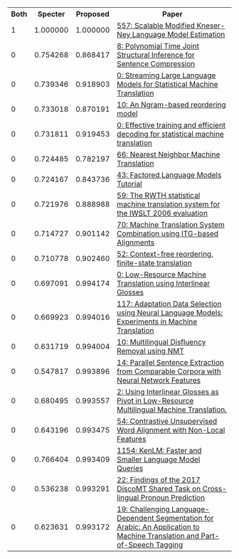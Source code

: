 <html><table><tr>
<th>Both</th>
<th>Specter</th>
<th>Proposed</th>
<th>Paper</th>
</tr>
<tr>
<td>1</td>
<td>1.000000</td>
<td>1.000000</td>
<td><a href="https://www.semanticscholar.org/paper/774e560a2cadcb84f4b1def7b152e5398b062efb">557: Scalable Modified Kneser-Ney Language Model Estimation</a></td>
</tr>
<tr>
<td>0</td>
<td>0.754268</td>
<td>0.868417</td>
<td><a href="https://www.semanticscholar.org/paper/6d28c6717fa89145be72aa907eefea3a508d7fe8">8: Polynomial Time Joint Structural Inference for Sentence Compression</a></td>
</tr>
<tr>
<td>0</td>
<td>0.739346</td>
<td>0.918903</td>
<td><a href="https://www.semanticscholar.org/paper/234c324b45ae8804f2871b3cb45adbc3634f86b8">0: Streaming Large Language Models for Statistical Machine Translation</a></td>
</tr>
<tr>
<td>0</td>
<td>0.733018</td>
<td>0.870191</td>
<td><a href="https://www.semanticscholar.org/paper/d5c59b81c4dfa25177754529d7cbcca35ac8ecb8">10: An Ngram-based reordering model</a></td>
</tr>
<tr>
<td>0</td>
<td>0.731811</td>
<td>0.919453</td>
<td><a href="https://www.semanticscholar.org/paper/d919e22fce52871272cf10dca062a76af05bfd69">0: Effective training and efficient decoding for statistical machine translation</a></td>
</tr>
<tr>
<td>0</td>
<td>0.724485</td>
<td>0.782197</td>
<td><a href="https://www.semanticscholar.org/paper/20d51f8e449b59c7e140f7a7eec9ab4d4d6f80ea">66: Nearest Neighbor Machine Translation</a></td>
</tr>
<tr>
<td>0</td>
<td>0.724167</td>
<td>0.843736</td>
<td><a href="https://www.semanticscholar.org/paper/4e401e031f4bfac2105fed973a646ae8b739e8dd">43: Factored Language Models Tutorial</a></td>
</tr>
<tr>
<td>0</td>
<td>0.721976</td>
<td>0.888988</td>
<td><a href="https://www.semanticscholar.org/paper/fbce987cca7f7cbf99519364af1ecc204e536ce7">59: The RWTH statistical machine translation system for the IWSLT 2006 evaluation</a></td>
</tr>
<tr>
<td>0</td>
<td>0.714727</td>
<td>0.901142</td>
<td><a href="https://www.semanticscholar.org/paper/ed909ad651011dab1c30d587a0574442581a2ead">70: Machine Translation System Combination using ITG-based Alignments</a></td>
</tr>
<tr>
<td>0</td>
<td>0.710778</td>
<td>0.902460</td>
<td><a href="https://www.semanticscholar.org/paper/c95986660453782451491d658de11feb847b15b8">52: Context-free reordering, finite-state translation</a></td>
</tr>
<tr>
<td>0</td>
<td>0.697091</td>
<td>0.994174</td>
<td><a href="https://www.semanticscholar.org/paper/61b0e6464f72569ba6f105decc5cef391725cb7e">0: Low-Resource Machine Translation using Interlinear Glosses</a></td>
</tr>
<tr>
<td>0</td>
<td>0.669923</td>
<td>0.994016</td>
<td><a href="https://www.semanticscholar.org/paper/d0e9c5cb669dec908a38eab4315cbf101bc4b0a0">117: Adaptation Data Selection using Neural Language Models: Experiments in Machine Translation</a></td>
</tr>
<tr>
<td>0</td>
<td>0.631719</td>
<td>0.994004</td>
<td><a href="https://www.semanticscholar.org/paper/7e3a88a01ba9ffc3d7e55d8823f9e66065423228">10: Multilingual Disfluency Removal using NMT</a></td>
</tr>
<tr>
<td>0</td>
<td>0.547817</td>
<td>0.993896</td>
<td><a href="https://www.semanticscholar.org/paper/b6c204960612ee584450fc2642c882054e978ece">14: Parallel Sentence Extraction from Comparable Corpora with Neural Network Features</a></td>
</tr>
<tr>
<td>0</td>
<td>0.680495</td>
<td>0.993557</td>
<td><a href="https://www.semanticscholar.org/paper/28e6236c57a5676a8d12807d9e650f6928ede3a4">2: Using Interlinear Glosses as Pivot in Low-Resource Multilingual Machine Translation.</a></td>
</tr>
<tr>
<td>0</td>
<td>0.643196</td>
<td>0.993475</td>
<td><a href="https://www.semanticscholar.org/paper/62c0ac04b5b4e9e67efb0027c983eb0f211671d0">54: Contrastive Unsupervised Word Alignment with Non-Local Features</a></td>
</tr>
<tr>
<td>0</td>
<td>0.766404</td>
<td>0.993409</td>
<td><a href="https://www.semanticscholar.org/paper/883d1d06d857a85a0e64bb19f0b17d56f2cc9d7b">1154: KenLM: Faster and Smaller Language Model Queries</a></td>
</tr>
<tr>
<td>0</td>
<td>0.536238</td>
<td>0.993291</td>
<td><a href="https://www.semanticscholar.org/paper/1484081d165c7566a19ea9b52bbab0fd5bfa699c">22: Findings of the 2017 DiscoMT Shared Task on Cross-lingual Pronoun Prediction</a></td>
</tr>
<tr>
<td>0</td>
<td>0.623631</td>
<td>0.993172</td>
<td><a href="https://www.semanticscholar.org/paper/f94f20ee56489dff949d368e0a17d02dee7bad83">19: Challenging Language-Dependent Segmentation for Arabic: An Application to Machine Translation and Part-of-Speech Tagging</a></td>
</tr>
</table></html>
